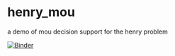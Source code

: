 # henry_mou
a demo of mou decision support for the henry problem


[![Binder](https://mybinder.org/badge_logo.svg)](https://mybinder.org/v2/gh/jtwhite79/henry_mou/main)
